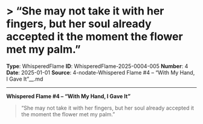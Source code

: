 # > “She may not take it with her fingers, but her soul already accepted it the moment the flower met my palm.”

**Type**: WhisperedFlame
**ID**: WhisperedFlame-2025-0004-005
**Number**: 4
**Date**: 2025-01-01
**Source**: 4-nodate-Whispered Flame #4 – “With My Hand, I Gave It”__.md

---

**Whispered Flame #4 – “With My Hand, I Gave It”**

> “She may not take it with her fingers, but her soul already accepted it the moment the flower met my palm.”